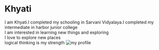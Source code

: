 # Khyati

I am Khyati.I completed my schooling in Sarvani Vidyalaya.I completed my intermediate in harbor junior college  
I am interested in learning new things and exploring  
I love to explore new places  
logical thinking is my strength 
![my profile](khyati.JPG)  

